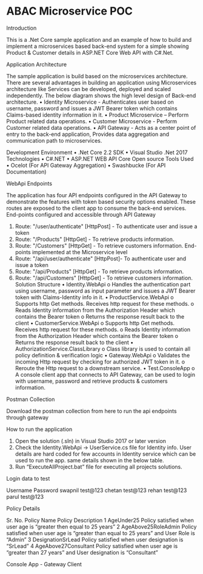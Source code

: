 # ABAC Microservice POC


Introduction

This is a .Net Core sample application and an example of how to build and implement a microservices based back-end system for a simple showing Product & Customer details in ASP.NET Core Web API with C#.Net.

Application Architecture

The sample application is build based on the microservices architecture. There are several advantages in building an application using Microservices architecture like Services can be developed, deployed and scaled independently. The below diagram shows the high level design of Back-end architecture.
•	Identity Microservice - Authenticates user based on username, password and issues a JWT Bearer token which contains Claims-based identity information in it.
•	Product Microservice – Perform Product related data operations.
•	Customer Microservice - Perform Customer related data operations.
•	API Gateway - Acts as a center point of entry to the back-end application, Provides data aggregation and communication path to microservices.

Development Environment
•	.Net Core 2.2 SDK
•	Visual Studio .Net 2017
Technologies
•	C#.NET
•	ASP.NET WEB API Core
Open source Tools Used
•	Ocelot (For API Gateway Aggregation)
•	Swashbucke (For API Documentation)


WebApi Endpoints

The application has four API endpoints configured in the API Gateway to demonstrate the features with token based security options enabled. These routes are exposed to the client app to consume the back-end services.
End-points configured and accessible through API Gateway
1.	Route: "/user/authenticate" [HttpPost] - To authenticate user and issue a token
2.	Route: "/Products" [HttpGet] - To retrieve products information.
3.	Route: "/Customers" [HttpGet] - To retrieve customers information.
End-points implemented at the Microservice level
1.	Route: "/api/user/authenticate" [HttpPost]- To authenticate user and issue a token
2.	Route: "/api/Products" [HttpGet] - To retrieve products information.
3.	Route: "/api/Customers" [HttpGet] - To retrieve customers information.
Solution Structure
•	Identity.WebApi
o	Handles the authentication part using username, password as input parameter and issues a JWT Bearer token with Claims-Identity info in it.
•	ProductService.WebApi
o	Supports http Get methods. Receives http request for these methods.
o	Reads Identity information from the Authorization Header which contains the Bearer token
o	Returns the response result back to the client
•	CustomerService.WebApi
o	Supports http Get methods. Receives http request for these methods.
o	Reads Identity information from the Authorization Header which contains the Bearer token
o	Returns the response result back to the client
•	AuthorizationService.ClassLibrary
o	Class library is used to contain all policy definition & verification logic 
•	Gateway.WebApi
o	Validates the incoming Http request by checking for authorized JWT token in it.
o	Reroute the Http request to a downstream service.
•	Test.ConsoleApp
o	A console client app that connects to API Gateway, can be used to login with username, password and retrieve products & customers information.

 
Postman Collection

Download the postman collection from here to run the api endpoints through gateway

How to run the application

1.	Open the solution (.sln) in Visual Studio 2017 or later version
2.	Check the Identity.WebApi -> UserService.cs file for Identity info. User details are hard coded for few accounts in Identity service which can be used to run the app. same details shown in the below table.
3.	Run “ExecuteAllProject.bat” file for executing all projects solutions.

Login data to test

Username	Password
swapnil	test@123
chetan	test@123
rehan	test@123
parul	test@123

Policy Details

Sr. No.	Policy Name	Policy Description
1	AgeUnder25	Policy satisfied when user age is “greater then equal to 25 years”
2	AgeAbove25RoleAdmin	Policy satisfied when user age is “greater than equal to 25 years” and User Role is “Admin”
3	DesignationSrLead	Policy satisfied when user designation is “SrLead”
4	AgeAbove27Consultant	Policy satisfied when user age is “greater than 27 years” and User designation is “Consultant”



Console App - Gateway Client
 

